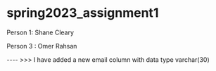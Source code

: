 # spring2023_assignment1

Person 1: Shane Cleary

Person 3 : Omer Rahsan

   ---- >>> I have added a new email column with data type varchar(30)
